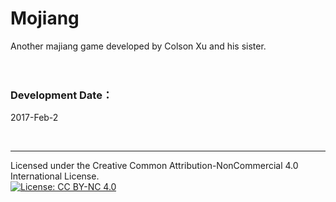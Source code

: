 # Mojiang
Another majiang game developed by Colson Xu and his sister.
</br>
</br>
</br>
### Development Date：
2017-Feb-2

</br>
<hr/>
Licensed under the Creative Common Attribution-NonCommercial 4.0 International License.
</br>
<a href="https://creativecommons.org/licenses/by-nc/4.0/" rel="nofollow"><img src="https://camo.githubusercontent.com/65c85052f47ad3a181c76972073c3a26f1f21fa7/68747470733a2f2f696d672e736869656c64732e696f2f62616467652f4c6963656e73652d434325323042592d2d4e43253230342e302d6c69676874677265792e737667" alt="License: CC BY-NC 4.0" data-canonical-src="https://img.shields.io/badge/License-CC%20BY--NC%204.0-lightgrey.svg" style="max-width:100%;"></a>
